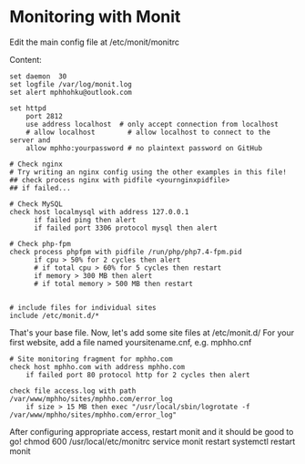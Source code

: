 # Monitoring with Monit

Edit the main config file at /etc/monit/monitrc

Content:

    set daemon  30
    set logfile /var/log/monit.log
    set alert mphhohku@outlook.com

    set httpd
        port 2812
        use address localhost  # only accept connection from localhost
        # allow localhost        # allow localhost to connect to the server and
        allow mphho:yourpassword # no plaintext password on GitHub

    # Check nginx
    # Try writing an nginx config using the other examples in this file!
    ## check process nginx with pidfile <yournginxpidfile>
    ## if failed...

    # Check MySQL
    check host localmysql with address 127.0.0.1
          if failed ping then alert        
          if failed port 3306 protocol mysql then alert

    # Check php-fpm
    check process phpfpm with pidfile /run/php/php7.4-fpm.pid
          if cpu > 50% for 2 cycles then alert
          # if total cpu > 60% for 5 cycles then restart
          if memory > 300 MB then alert
          # if total memory > 500 MB then restart


    # include files for individual sites
    include /etc/monit.d/*



That's your base file. Now, let's add some site files at /etc/monit.d/
For your first website, add a file named yoursitename.cnf, e.g. mphho.cnf

    # Site monitoring fragment for mphho.com
    check host mphho.com with address mphho.com
        if failed port 80 protocol http for 2 cycles then alert

    check file access.log with path /var/www/mphho/sites/mphho.com/error_log
        if size > 15 MB then exec "/usr/local/sbin/logrotate -f /var/www/mphho/sites/mphho.com/error_log"


After configuring appropriate access, restart monit and it should be good to go!
    chmod 600 /usr/local/etc/monitrc
    service monit restart
    systemctl restart monit
